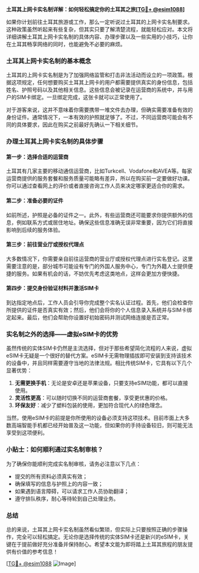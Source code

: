 **土耳其上网卡实名制详解：如何轻松搞定你的土耳其之旅[[TG💪+ @esim1088](https://t.me/s/esim1088)]**

如果你计划前往土耳其旅游或工作，那么一定听说过土耳其的上网卡实名制要求。这种政策虽然听起来有些复杂，但其实只要了解清楚流程，就能轻松应对。本文将详细讲解土耳其上网卡实名制的具体内容、办理步骤以及一些实用的小技巧，让你在土耳其畅享网络的同时，也能避免不必要的麻烦。

### 土耳其上网卡实名制的基本概念

土耳其的上网卡实名制是为了加强网络监管和打击非法活动而设立的一项政策。根据这项规定，任何想要购买土耳其上网卡的用户都需要提供真实的身份信息，包括姓名、护照号码以及其他相关信息。这些信息会被记录在运营商的系统中，并与用户的SIM卡绑定。一旦绑定完成，这张卡就可以正常使用了。

对于游客来说，这并不意味着你需要携带一堆文件去办理，但确实需要准备有效的身份证件。通常情况下，一本有效的护照就足够了。不过，不同运营商可能会有不同的具体要求，因此在购买之前最好先确认一下相关细节。

### 办理土耳其上网卡实名制的具体步骤

#### 第一步：选择合适的运营商

土耳其有几家主要的移动通信运营商，比如Turkcell、Vodafone和AVEA等。每家运营商提供的服务套餐和服务质量可能略有差异，所以在购买前一定要做好功课。你可以通过查看网上的评价或者直接咨询工作人员来决定哪家更适合你的需求。

#### 第二步：准备必要的证件

如前所述，护照是必备的证件之一。此外，有些运营商还可能要求你提供额外的信息，例如联系方式或居住地址。确保这些信息准确无误非常重要，因为它们将直接影响到后续的服务体验。

#### 第三步：前往营业厅或授权代理点

大多数情况下，你需要亲自前往运营商的营业厅或授权代理点进行实名登记。这里需要注意的是，部分城市可能设有专门的外国人服务中心，专门为外籍人士提供便捷的服务。如果有机会的话，不妨优先考虑这类地点，这样会更加方便快捷。

#### 第四步：提交身份验证材料并激活SIM卡

到达指定地点后，工作人员会引导你完成整个实名认证过程。首先，他们会检查你所提供的证件是否真实有效；然后，他们会将你的个人信息录入系统并与SIM卡绑定起来。最后，他们会帮助你设置好初始密码并测试网络连接是否正常。

### 实名制之外的选择——虚拟eSIM卡的优势

虽然传统的实体SIM卡仍然是主流选择，但对于那些希望简化流程的人来说，虚拟eSIM卡无疑是一个很好的替代方案。eSIM卡无需物理插拔即可安装到支持该技术的设备中，并且同样需要遵守当地的法律法规。相比传统SIM卡，它具有以下几个显著优势：

1. **无需更换手机**：无论是安卓还是苹果设备，只要支持eSIM功能，都可以直接使用。
2. **灵活性更高**：可以随时切换不同的运营商套餐，享受更优惠的价格。
3. **环保友好**：减少了塑料包装的使用，更加符合现代人的绿色理念。

当然，使用eSIM卡的前提是你所使用的设备必须支持这项技术。目前市面上大多数高端智能手机都已经开始普及这一功能，但如果你的手持设备较旧，则可能无法享受到这项便利。

### 小贴士：如何顺利通过实名制审核？

为了确保你能顺利完成实名制审核，请务必注意以下几点：
- 提交的所有资料必须真实有效；
- 确保填写的信息与护照上的内容一致；
- 如果遇到语言障碍，可以请求工作人员协助翻译；
- 遵守排队秩序，耐心等待轮到自己处理业务。

### 总结

总的来说，土耳其上网卡实名制虽然看似繁琐，但实际上只要按照正确的步骤操作，完全可以轻松搞定。无论你是选择传统的实体SIM卡还是新兴的eSIM卡，关键在于提前做好充分准备并保持耐心。希望本文能为即将踏上土耳其旅程的朋友提供有价值的参考信息！

[[TG💪+ @esim1088](https://t.me/s/esim1088) ![Image](https://i.postimg.cc/4NQfJmqS/Snipaste-2025-05-13-00-14-12.png)]